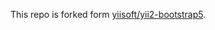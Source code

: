This repo is forked form [yiisoft/yii2-bootstrap5](https://github.com/yiisoft/yii2-bootstrap5.git).
